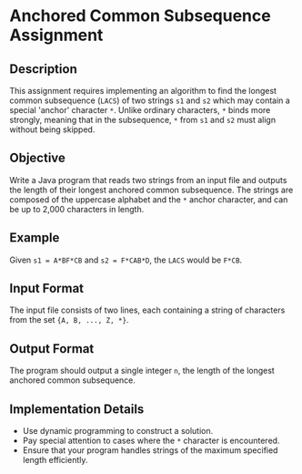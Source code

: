 # Anchored Common Subsequence Assignment

## Description
This assignment requires implementing an algorithm to find the longest common subsequence (`LACS`) of two strings `s1` and `s2` which may contain a special 'anchor' character `*`. Unlike ordinary characters, `*` binds more strongly, meaning that in the subsequence, `*` from `s1` and `s2` must align without being skipped.

## Objective
Write a Java program that reads two strings from an input file and outputs the length of their longest anchored common subsequence. The strings are composed of the uppercase alphabet and the `*` anchor character, and can be up to 2,000 characters in length.

## Example
Given `s1 = A*BF*CB` and `s2 = F*CAB*D`, the `LACS` would be `F*CB`.

## Input Format
The input file consists of two lines, each containing a string of characters from the set `{A, B, ..., Z, *}`.

## Output Format
The program should output a single integer `n`, the length of the longest anchored common subsequence.

## Implementation Details
- Use dynamic programming to construct a solution.
- Pay special attention to cases where the `*` character is encountered.
- Ensure that your program handles strings of the maximum specified length efficiently.
